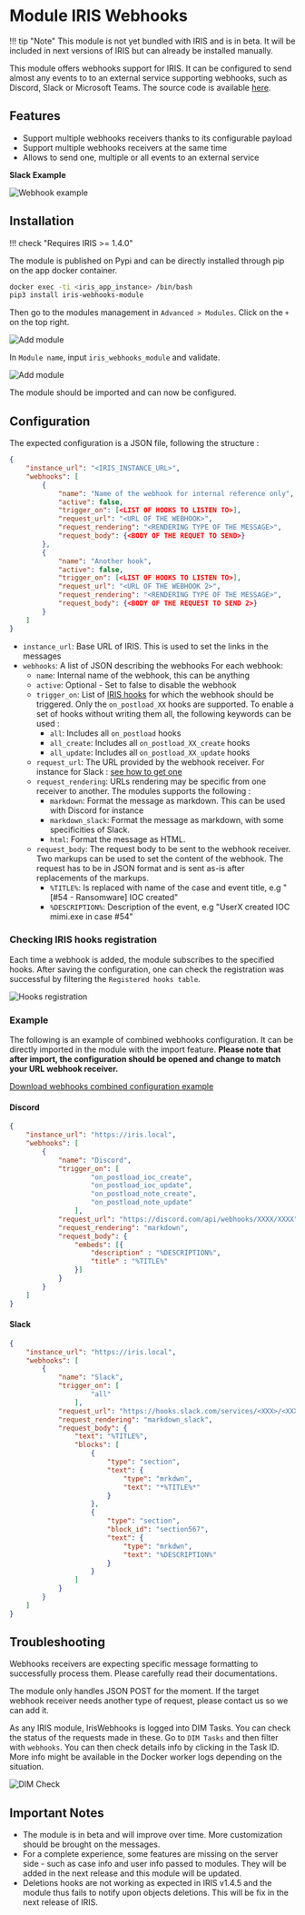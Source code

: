 # Module IRIS Webhooks

!!! tip "Note"
    This module is not yet bundled with IRIS and is in beta. It will be included in next versions of IRIS but can already be installed manually. 


This module offers webhooks support for IRIS. It can be configured to send almost any events to to an external service supporting webhooks, such as Discord, Slack or Microsoft Teams. 
The source code is available [here](https://github.com/dfir-iris/iris-webhooks-module). 

## Features 

- Support multiple webhooks receivers thanks to its configurable payload 
- Support multiple webhooks receivers at the same time 
- Allows to send one, multiple or all events to an external service 

**Slack Example**  

![Webhook example](../../../_static/iwbh_example.png)

## Installation 

!!! check "Requires IRIS >= 1.4.0"

The module is published on Pypi and can be directly installed through pip on the app docker container.  

```bash title="Install the pip package on the server"
docker exec -ti <iris_app_instance> /bin/bash
pip3 install iris-webhooks-module
```

Then go to the modules management in `Advanced > Modules`. Click on the `+` on the top right.   

![Add module](../../../_static/iwbh_add_module.png)

In `Module name`, input `iris_webhooks_module` and validate. 

![Add module](../../../_static/iwbh_add_module-1.png)

The module should be imported and can now be configured. 

## Configuration 
The expected configuration is a JSON file, following the structure : 

``` json
{   
    "instance_url": "<IRIS_INSTANCE_URL>",
    "webhooks": [
        {
            "name": "Name of the webhook for internal reference only",
            "active": false,
            "trigger_on": [<LIST OF HOOKS TO LISTEN TO>],
            "request_url": "<URL OF THE WEBHOOK>",
            "request_rendering": "<RENDERING TYPE OF THE MESSAGE>", 
            "request_body": {<BODY OF THE REQUET TO SEND>}
        },
        {
            "name": "Another hook",
            "active": false,
            "trigger_on": [<LIST OF HOOKS TO LISTEN TO>],
            "request_url": "<URL OF THE WEBHOOK 2>",
            "request_rendering": "<RENDERING TYPE OF THE MESSAGE>", 
            "request_body": {<BODY OF THE REQUEST TO SEND 2>}
        }
    ]
}
```

- `instance_url`: Base URL of IRIS. This is used to set the links in the messages
- `webhooks`: A list of JSON describing the webhooks 
For each webhook:
    - `name`: Internal name of the webhook, this can be anything 
    - `active`: Optional - Set to false to disable the webhook 
    - `trigger_on`: List of [IRIS hooks](https://docs.dfir-iris.org/development/hooks/#available-hooks) for which the webhook should be triggered. Only the `on_postload_XX` hooks are supported. To enable a set of hooks without writing them all, the following keywords can be used : 
        - `all`: Includes all `on_postload` hooks 
        - `all_create`: Includes all `on_postload_XX_create` hooks
        - `all_update`: Includes all `on_postload_XX_update` hooks
    - `request_url`: The URL provided by the webhook receiver. For instance for Slack : [see how to get one](https://api.slack.com/messaging/webhooks#getting_started)
    - `request_rendering`: URLs rendering may be specific from one receiver to another. The modules supports the following : 
        - `markdown`: Format the message as markdown. This can be used with Discord for instance 
        - `markdown_slack`: Format the message as markdown, with some specificities of Slack. 
        - `html`: Format the message as HTML. 
    - `request_body`: The request body to be sent to the webhook receiver. Two markups can be used to set the content of the webhook. The request has to be in JSON format and is sent as-is after replacements of the markups. 
        - `%TITLE%`: Is replaced with name of the case and event title, e.g "[#54 - Ransomware] IOC created"
        - `%DESCRIPTION%`: Description of the event, e.g "UserX created IOC mimi.exe in case #54"

### Checking IRIS hooks registration
Each time a webhook is added, the module subscribes to the specified hooks. After saving the configuration, one can check the registration was successful by filtering the `Registered hooks table`. 

![Hooks registration](../../../_static/iwbh_hooks_registration.png)

### Example

The following is an example of combined webhooks configuration. It can be directly imported in the module with the import feature. 
**Please note that after import, the configuration should be opened and change to match your URL webhook receiver.**

[Download webhooks combined configuration example](examples_config/IrisWebHooks_configuration_export.json) 

#### Discord
```json title="Discord webhook example - selection of events"
{   
    "instance_url": "https://iris.local",
    "webhooks": [
        {
            "name": "Discord",
            "trigger_on": [
                    "on_postload_ioc_create",
                    "on_postload_ioc_update",
                    "on_postload_note_create",
                    "on_postload_note_update"
                ],
            "request_url": "https://discord.com/api/webhooks/XXXX/XXXX",
            "request_rendering": "markdown", 
            "request_body": {
                "embeds": [{
                    "description" : "%DESCRIPTION%",
                    "title" : "%TITLE%"
                }]
            }
        }
    ]
}
```

#### Slack 
```json title="Slack webhook example - all events"
{   
    "instance_url": "https://iris.local",
    "webhooks": [
        {
            "name": "Slack",
            "trigger_on": [
                    "all"
                ],
            "request_url": "https://hooks.slack.com/services/<XXX>/<XXX>/<XXX>",
            "request_rendering": "markdown_slack",
            "request_body": {
                "text": "%TITLE%",
                "blocks": [
                	{
                		"type": "section",
                		"text": {
                			"type": "mrkdwn",
                			"text": "*%TITLE%*"
                		}
                	},
                	{
                		"type": "section",
                		"block_id": "section567",
                		"text": {
                			"type": "mrkdwn",
                			"text": "%DESCRIPTION%"
                		}
                	}
                ]
            }
        }
    ]
}
```

## Troubleshooting 

Webhooks receivers are expecting specific message formatting to successfully process them. Please carefully read their documentations.   

The module only handles JSON POST for the moment. If the target webhook receiver needs another type of request, please contact us so we can add it.  

As any IRIS module, IrisWebhooks is logged into DIM Tasks. You can check the status of the requests made in these. Go to `DIM Tasks` and then filter with `webhooks`. You can then check details info by clicking in the Task ID. More info might be available in the Docker worker logs depending on the situation. 

![DIM Check](../../../_static/iwbh_dim_check.png)

## Important Notes

- The module is in beta and will improve over time. More customization should be brought on the messages. 
- For a complete experience, some features are missing on the server side - such as case info and user info passed to modules. They will be added in the next release and this module will be updated.   
- Deletions hooks are not working as expected in IRIS v1.4.5 and the module thus fails to notify upon objects deletions. This will be fix in the next release of IRIS.   